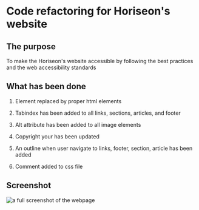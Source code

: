 # Code refactoring for Horiseon's website

## The purpose

To make the Horiseon's website accessible by following the best practices and the web accessibility standards

## What has been done

1.  Element replaced by proper html elements

2.  Tabindex has been added to all links, sections, articles, and footer

3.  Alt attribute has been added to all image elements

4.  Copyright your has been updated

5.  An outline when user navigate to links, footer, section, article has been added

6.  Comment added to css file

## Screenshot

![a full screenshot of the webpage](/assets/images/full-screen-shot.png)

